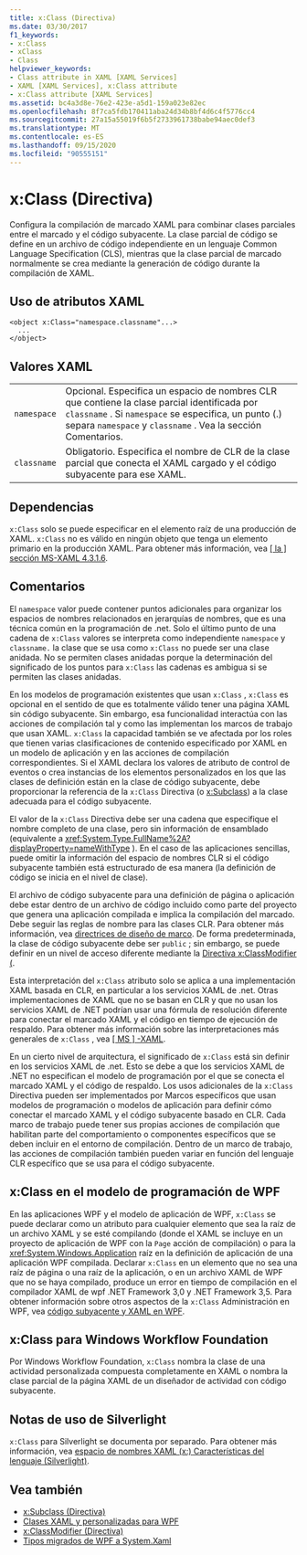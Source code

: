 ```yaml
---
title: x:Class (Directiva)
ms.date: 03/30/2017
f1_keywords:
- x:Class
- xClass
- Class
helpviewer_keywords:
- Class attribute in XAML [XAML Services]
- XAML [XAML Services], x:Class attribute
- x:Class attribute [XAML Services]
ms.assetid: bc4a3d8e-76e2-423e-a5d1-159a023e82ec
ms.openlocfilehash: 8f7ca5fdb170411aba24d34b8bf4d6c4f5776cc4
ms.sourcegitcommit: 27a15a55019f6b5f2733961738babe94aec0def3
ms.translationtype: MT
ms.contentlocale: es-ES
ms.lasthandoff: 09/15/2020
ms.locfileid: "90555151"
---
```

# <a name="xclass-directive"></a>x:Class (Directiva)
Configura la compilación de marcado XAML para combinar clases parciales entre el marcado y el código subyacente. La clase parcial de código se define en un archivo de código independiente en un lenguaje Common Language Specification (CLS), mientras que la clase parcial de marcado normalmente se crea mediante la generación de código durante la compilación de XAML.

## <a name="xaml-attribute-usage"></a>Uso de atributos XAML

```xaml
<object x:Class="namespace.classname"...>
  ...
</object>
```

## <a name="xaml-values"></a>Valores XAML

|||
|-|-|
|`namespace`|Opcional. Especifica un espacio de nombres CLR que contiene la clase parcial identificada por `classname` . Si `namespace` se especifica, un punto (.) separa `namespace` y `classname` . Vea la sección Comentarios.|
|`classname`|Obligatorio. Especifica el nombre de CLR de la clase parcial que conecta el XAML cargado y el código subyacente para ese XAML.|

## <a name="dependencies"></a>Dependencias

`x:Class` solo se puede especificar en el elemento raíz de una producción de XAML. `x:Class` no es válido en ningún objeto que tenga un elemento primario en la producción XAML. Para obtener más información, vea [ \[ la \] sección MS-XAML 4.3.1.6](/previous-versions/msp-n-p/ff650760(v=pandp.10)).

## <a name="remarks"></a>Comentarios

El `namespace` valor puede contener puntos adicionales para organizar los espacios de nombres relacionados en jerarquías de nombres, que es una técnica común en la programación de .net. Solo el último punto de una cadena de `x:Class` valores se interpreta como independiente `namespace` y `classname.` la clase que se usa como `x:Class` no puede ser una clase anidada. No se permiten clases anidadas porque la determinación del significado de los puntos para `x:Class` las cadenas es ambigua si se permiten las clases anidadas.

En los modelos de programación existentes que usan `x:Class` , `x:Class` es opcional en el sentido de que es totalmente válido tener una página XAML sin código subyacente. Sin embargo, esa funcionalidad interactúa con las acciones de compilación tal y como las implementan los marcos de trabajo que usan XAML. `x:Class` la capacidad también se ve afectada por los roles que tienen varias clasificaciones de contenido especificado por XAML en un modelo de aplicación y en las acciones de compilación correspondientes. Si el XAML declara los valores de atributo de control de eventos o crea instancias de los elementos personalizados en los que las clases de definición están en la clase de código subyacente, debe proporcionar la referencia de la `x:Class` Directiva (o [x:Subclass](xsubclass-directive.md)) a la clase adecuada para el código subyacente.

El valor de la `x:Class` Directiva debe ser una cadena que especifique el nombre completo de una clase, pero sin información de ensamblado (equivalente a <xref:System.Type.FullName%2A?displayProperty=nameWithType> ). En el caso de las aplicaciones sencillas, puede omitir la información del espacio de nombres CLR si el código subyacente también está estructurado de esa manera (la definición de código se inicia en el nivel de clase).

El archivo de código subyacente para una definición de página o aplicación debe estar dentro de un archivo de código incluido como parte del proyecto que genera una aplicación compilada e implica la compilación del marcado. Debe seguir las reglas de nombre para las clases CLR. Para obtener más información, vea [directrices de diseño de marco](../../../api/index.md). De forma predeterminada, la clase de código subyacente debe ser `public` ; sin embargo, se puede definir en un nivel de acceso diferente mediante la [Directiva x:ClassModifier (](xclassmodifier-directive.md).

Esta interpretación del `x:Class` atributo solo se aplica a una implementación XAML basada en CLR, en particular a los servicios XAML de .net. Otras implementaciones de XAML que no se basan en CLR y que no usan los servicios XAML de .NET podrían usar una fórmula de resolución diferente para conectar el marcado XAML y el código en tiempo de ejecución de respaldo. Para obtener más información sobre las interpretaciones más generales de `x:Class` , vea [ \[ MS \] -XAML](/previous-versions/msp-n-p/ff650760(v=pandp.10)).

En un cierto nivel de arquitectura, el significado de `x:Class` está sin definir en los servicios XAML de .net. Esto se debe a que los servicios XAML de .NET no especifican el modelo de programación por el que se conecta el marcado XAML y el código de respaldo. Los usos adicionales de la `x:Class` Directiva pueden ser implementados por Marcos específicos que usan modelos de programación o modelos de aplicación para definir cómo conectar el marcado XAML y el código subyacente basado en CLR. Cada marco de trabajo puede tener sus propias acciones de compilación que habilitan parte del comportamiento o componentes específicos que se deben incluir en el entorno de compilación. Dentro de un marco de trabajo, las acciones de compilación también pueden variar en función del lenguaje CLR específico que se usa para el código subyacente.

## <a name="xclass-in-the-wpf-programming-model"></a>x:Class en el modelo de programación de WPF

En las aplicaciones WPF y el modelo de aplicación de WPF, `x:Class` se puede declarar como un atributo para cualquier elemento que sea la raíz de un archivo XAML y se esté compilando (donde el XAML se incluye en un proyecto de aplicación de WPF con la `Page` acción de compilación) o para la <xref:System.Windows.Application> raíz en la definición de aplicación de una aplicación WPF compilada. Declarar `x:Class` en un elemento que no sea una raíz de página o una raíz de la aplicación, o en un archivo XAML de WPF que no se haya compilado, produce un error en tiempo de compilación en el compilador XAML de wpf .NET Framework 3,0 y .NET Framework 3,5. Para obtener información sobre otros aspectos de la `x:Class` Administración en WPF, vea [código subyacente y XAML en WPF](/dotnet/desktop/wpf/advanced/code-behind-and-xaml-in-wpf).

## <a name="xclass-for-windows-workflow-foundation"></a>x:Class para Windows Workflow Foundation
Por Windows Workflow Foundation, `x:Class` nombra la clase de una actividad personalizada compuesta completamente en XAML o nombra la clase parcial de la página XAML de un diseñador de actividad con código subyacente.

## <a name="silverlight-usage-notes"></a>Notas de uso de Silverlight

`x:Class` para Silverlight se documenta por separado. Para obtener más información, vea [espacio de nombres XAML (x:) Características del lenguaje (Silverlight)](/previous-versions/windows/silverlight/dotnet-windows-silverlight/cc188995(v=vs.95)).

## <a name="see-also"></a>Vea también

- [x:Subclass (Directiva)](xsubclass-directive.md)
- [Clases XAML y personalizadas para WPF](/dotnet/desktop/wpf/advanced/xaml-and-custom-classes-for-wpf)
- [x:ClassModifier (Directiva)](xclassmodifier-directive.md)
- [Tipos migrados de WPF a System.Xaml](/dotnet/desktop/wpf/advanced/types-migrated-from-wpf-to-system)
